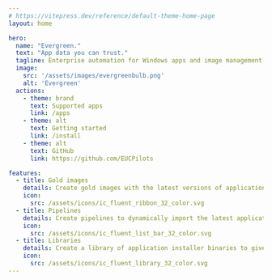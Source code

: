 ```yaml
---
# https://vitepress.dev/reference/default-theme-home-page
layout: home

hero:
  name: "Evergreen."
  text: "App data you can trust."
  tagline: Enterprise automation for Windows apps and image management with the latest version and downloads for common Windows applications via PowerShell.
  image:
    src: '/assets/images/evergreenbulb.png'
    alt: 'Evergreen'
  actions:
    - theme: brand
      text: Supported apps
      link: /apps
    - theme: alt
      text: Getting started
      link: /install
    - theme: alt
      text: GitHub
      link: https://github.com/EUCPilots

features:
  - title: Gold images
    details: Create gold images with the latest versions of applications - ensures those images are up to date.
    icon:
      src: /assets/icons/ic_fluent_ribbon_32_color.svg
  - title: Pipelines
    details: Create pipelines to dynamically import the latest application version into Intune, Configuration Manager, Nerdio Manager etc.
    icon:
      src: /assets/icons/ic_fluent_list_bar_32_color.svg
  - title: Libraries
    details: Create a library of application installer binaries to give you control over installed versions.
    icon:
      src: /assets/icons/ic_fluent_library_32_color.svg
---
```


